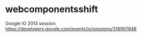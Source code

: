 webcomponentsshift
==================

Google IO 2013 session: https://developers.google.com/events/io/sessions/318907648
